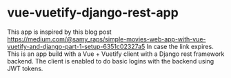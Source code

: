 # vue-vuetify-django-rest-app
This app is inspired by this blog post https://medium.com/@samy_raps/simple-movies-web-app-with-vue-vuetify-and-django-part-1-setup-6351c02327a5
In case the link expires. This is an app build with a Vue + Vuetify client with a Django rest framework backend. 
The client is enabled to do basic logins with the backend using JWT tokens.
